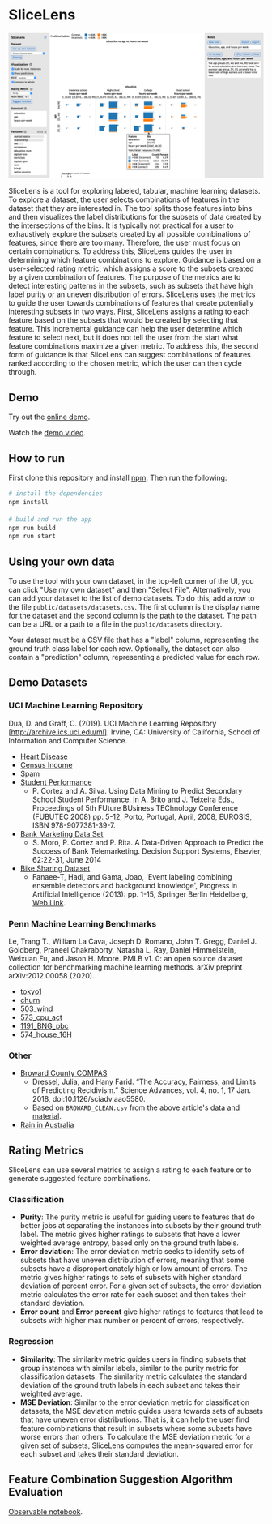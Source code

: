 # SliceLens

![Screenshot](screenshot.png?raw=true)

SliceLens is a tool for exploring labeled, tabular, machine learning datasets. To explore a dataset, the user selects combinations of features in the dataset that they are interested in. The tool splits those features into bins and then visualizes the label distributions for the subsets of data created by the intersections of the bins. It is typically not practical for a user to exhaustively explore the subsets created by all possible combinations of features, since there are too many. Therefore, the user must focus on certain combinations. To address this, SliceLens guides the user in determining which feature combinations to explore. Guidance is based on a user-selected rating metric, which assigns a score to the subsets created by a given combination of features. The purpose of the metrics are to detect interesting patterns in the subsets, such as subsets that have high label purity or an uneven distribution of errors. SliceLens uses the metrics to guide the user towards combinations of features that create potentially interesting subsets in two ways. First, SliceLens assigns a rating to each feature based on the subsets that would be created by selecting that feature. This incremental guidance can help the user determine which feature to select next, but it does not tell the user from the start what feature combinations maximize a given metric. To address this, the second form of guidance is that SliceLens can suggest combinations of features ranked according to the chosen metric, which the user can then cycle through.

## Demo

Try out the [online demo](https://slicelens.vercel.app/).

Watch the [demo video](https://vimeo.com/694639883).

## How to run

First clone this repository and install [npm](https://www.npmjs.com/get-npm). Then run the following:

```bash
# install the dependencies
npm install

# build and run the app
npm run build
npm run start
```

## Using your own data

To use the tool with your own dataset, in the top-left corner of the UI, you can click "Use my own dataset" and then "Select File". Alternatively, you can add your dataset to the list of demo datasets. To do this, add a row to the file `public/datasets/datasets.csv`. The first column is the display name for the dataset and the second column is the path to the dataset. The path can be a URL or a path to a file in the `public/datasets` directory.

Your dataset must be a CSV file that has a "label" column, representing the ground truth class label for each row. Optionally, the dataset can also contain a "prediction" column, representing a predicted value for each row.

## Demo Datasets

### UCI Machine Learning Repository

Dua, D. and Graff, C. (2019). UCI Machine Learning Repository [http://archive.ics.uci.edu/ml]. Irvine, CA: University of California, School of Information and Computer Science.

* [Heart Disease](http://archive.ics.uci.edu/ml/datasets/Heart+Disease)
* [Census Income](http://archive.ics.uci.edu/ml/datasets/Census+Income)
* [Spam](https://archive.ics.uci.edu/ml/datasets/spambase)
* [Student Performance](https://archive.ics.uci.edu/ml/datasets/Student+Performance)
  * P. Cortez and A. Silva. Using Data Mining to Predict Secondary School Student Performance. In A. Brito and J. Teixeira Eds., Proceedings of 5th FUture BUsiness TEChnology Conference (FUBUTEC 2008) pp. 5-12, Porto, Portugal, April, 2008, EUROSIS, ISBN 978-9077381-39-7.
* [Bank Marketing Data Set](https://archive.ics.uci.edu/ml/datasets/Bank+Marketing)
  * S. Moro, P. Cortez and P. Rita. A Data-Driven Approach to Predict the Success of Bank Telemarketing. Decision Support Systems, Elsevier, 62:22-31, June 2014
* [Bike Sharing Dataset](https://archive.ics.uci.edu/ml/datasets/bike+sharing+dataset)
  * Fanaee-T, Hadi, and Gama, Joao, 'Event labeling combining ensemble detectors and background knowledge', Progress in Artificial Intelligence (2013): pp. 1-15, Springer Berlin Heidelberg, [Web Link](https://link.springer.com/article/10.1007/s13748-013-0040-3).

### Penn Machine Learning Benchmarks

Le, Trang T., William La Cava, Joseph D. Romano, John T. Gregg, Daniel J. Goldberg, Praneel Chakraborty, Natasha L. Ray, Daniel Himmelstein, Weixuan Fu, and Jason H. Moore. PMLB v1. 0: an open source dataset collection for benchmarking machine learning methods. arXiv preprint arXiv:2012.00058 (2020).

* [tokyo1](https://epistasislab.github.io/pmlb/profile/tokyo1.html)
* [churn](https://epistasislab.github.io/pmlb/profile/churn.html)
* [503_wind](https://epistasislab.github.io/pmlb/profile/503_wind.html)
* [573_cpu_act](https://epistasislab.github.io/pmlb/profile/573_cpu_act.html)
* [1191_BNG_pbc](https://epistasislab.github.io/pmlb/profile/1191_BNG_pbc.html)
* [574_house_16H](https://epistasislab.github.io/pmlb/profile/574_house_16H.html)

### Other

* [Broward County COMPAS](https://doi.org/10.1126/sciadv.aao5580)
  * Dressel, Julia, and Hany Farid. “The Accuracy, Fairness, and Limits of Predicting Recidivism.” Science Advances, vol. 4, no. 1, 17 Jan. 2018, doi:10.1126/sciadv.aao5580.
  * Based on `BROWARD_CLEAN.csv` from the above article's [data and material](https://farid.berkeley.edu/downloads/publications/scienceadvances17/).
* [Rain in Australia](https://www.kaggle.com/jsphyg/weather-dataset-rattle-package)

## Rating Metrics

SliceLens can use several metrics to assign a rating to each feature or to generate suggested feature combinations.

### Classification

* **Purity**: The purity metric is useful for guiding users to features that do better jobs at separating the instances into subsets by their ground truth label. The metric gives higher ratings to subsets that have a lower weighted average entropy, based only on the ground truth labels.
* **Error deviation**: The error deviation metric seeks to identify sets of subsets that have uneven distribution of errors, meaning that some subsets have a disproportionately high or low amount of errors. The metric gives higher ratings to sets of subsets with higher standard deviation of percent error. For a given set of subsets, the error deviation metric calculates the error rate for each subset and then takes their standard deviation.
* **Error count** and **Error percent** give higher ratings to features that lead to subsets with higher max number or percent of errors, respectively.

### Regression

* **Similarity**: The similarity metric guides users in finding subsets that group instances with similar labels, similar to the purity metric for classification datasets. The similarity metric calculates the standard deviation of the ground truth labels in each subset and takes their weighted average.
* **MSE Deviation**: Similar to the error deviation metric for classification datasets, the MSE deviation metric guides users towards sets of subsets that have uneven error distributions. That is, it can help the user find feature combinations that result in subsets where some subsets have worse errors than others. To calculate the MSE deviation metric for a given set of subsets, SliceLens computes the mean-squared error for each subset and takes their standard deviation.

## Feature Combination Suggestion Algorithm Evaluation

[Observable notebook](https://observablehq.com/d/81aa53d223663a72).
